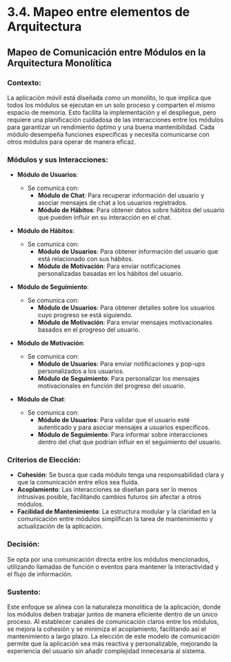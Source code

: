 # 3.4. Mapeo entre elementos de Arquitectura

## Mapeo de Comunicación entre Módulos en la Arquitectura Monolítica

### Contexto:
La aplicación móvil está diseñada como un monolito, lo que implica que todos los módulos se ejecutan en un solo proceso y comparten el mismo espacio de memoria. Esto facilita la implementación y el despliegue, pero requiere una planificación cuidadosa de las interacciones entre los módulos para garantizar un rendimiento óptimo y una buena mantenibilidad. Cada módulo desempeña funciones específicas y necesita comunicarse con otros módulos para operar de manera eficaz.

### Módulos y sus Interacciones:

- **Módulo de Usuarios**:
  - Se comunica con:
    - **Módulo de Chat**: Para recuperar información del usuario y asociar mensajes de chat a los usuarios registrados.
    - **Módulo de Hábitos**: Para obtener datos sobre hábitos del usuario que pueden influir en su interacción en el chat.

- **Módulo de Hábitos**:
  - Se comunica con:
    - **Módulo de Usuarios**: Para obtener información del usuario que está relacionado con sus hábitos.
    - **Módulo de Motivación**: Para enviar notificaciones personalizadas basadas en los hábitos del usuario.

- **Módulo de Seguimiento**:
  - Se comunica con:
    - **Módulo de Usuarios**: Para obtener detalles sobre los usuarios cuyo progreso se está siguiendo.
    - **Módulo de Motivación**: Para enviar mensajes motivacionales basados en el progreso del usuario.

- **Módulo de Motivación**:
  - Se comunica con:
    - **Módulo de Usuarios**: Para enviar notificaciones y pop-ups personalizados a los usuarios.
    - **Módulo de Seguimiento**: Para personalizar los mensajes motivacionales en función del progreso del usuario.

- **Módulo de Chat**:
  - Se comunica con:
    - **Módulo de Usuarios**: Para validar que el usuario esté autenticado y para asociar mensajes a usuarios específicos.
    - **Módulo de Seguimiento**: Para informar sobre interacciones dentro del chat que podrían influir en el seguimiento del usuario.

### Criterios de Elección:
- **Cohesión**: Se busca que cada módulo tenga una responsabilidad clara y que la comunicación entre ellos sea fluida.
- **Acoplamiento**: Las interacciones se diseñan para ser lo menos intrusivas posible, facilitando cambios futuros sin afectar a otros módulos.
- **Facilidad de Mantenimiento**: La estructura modular y la claridad en la comunicación entre módulos simplifican la tarea de mantenimiento y actualización de la aplicación.

### Decisión:
Se opta por una comunicación directa entre los módulos mencionados, utilizando llamadas de función o eventos para mantener la interactividad y el flujo de información.

### Sustento:
Este enfoque se alinea con la naturaleza monolítica de la aplicación, donde los módulos deben trabajar juntos de manera eficiente dentro de un único proceso. Al establecer canales de comunicación claros entre los módulos, se mejora la cohesión y se minimiza el acoplamiento, facilitando así el mantenimiento a largo plazo. La elección de este modelo de comunicación permite que la aplicación sea más reactiva y personalizable, mejorando la experiencia del usuario sin añadir complejidad innecesaria al sistema.
